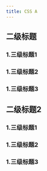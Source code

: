 ```yaml
---
title: CSS A
---
```


## 二级标题
### 1.三级标题1
### 1.三级标题2
### 1.三级标题3

## 二级标题2

### 1.三级标题1
### 1.三级标题2
### 1.三级标题3